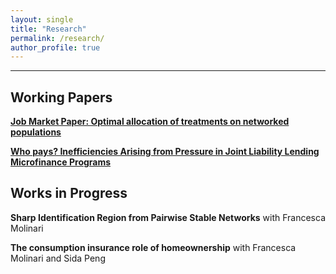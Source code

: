 ```yaml
---
layout: single
title: "Research"
permalink: /research/
author_profile: true
---
```

---
## Working Papers

**[Job Market Paper: Optimal allocation of treatments on networked populations](https://AbhiAnanthEcon.github.io/files/MH_JMP.pdf)** 

**[Who pays? Inefficiencies Arising from Pressure in Joint Liability Lending Microfinance Programs](https://AbhiAnanthEcon.github.io/files/MH_JMP.pdf)**

## Works in Progress

**Sharp Identification Region from Pairwise Stable Networks** with Francesca Molinari

**The consumption insurance role of homeownership** with Francesca Molinari and Sida Peng
